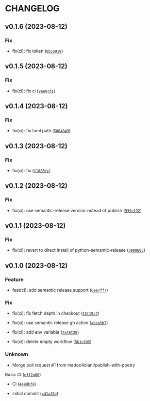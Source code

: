 # CHANGELOG



## v0.1.6 (2023-08-12)

### Fix

* fix(ci): fix token ([`0b5b919`](https://github.com/matteo4diani/poetry-packaging-demo/commit/0b5b91971b953aa15b8680bb07b8ea401e488ea6))


## v0.1.5 (2023-08-12)

### Fix

* fix(ci): fix ci ([`9ae0cd1`](https://github.com/matteo4diani/poetry-packaging-demo/commit/9ae0cd192b235865ae5ba8517abacd58c3ec13cb))


## v0.1.4 (2023-08-12)

### Fix

* fix(ci): fix toml path ([`5004849`](https://github.com/matteo4diani/poetry-packaging-demo/commit/50048492a165a11ebe8db31c34d10b697ded74b1))


## v0.1.3 (2023-08-12)

### Fix

* fix(ci): fix ([`f1080fc`](https://github.com/matteo4diani/poetry-packaging-demo/commit/f1080fca7b7be0cb24b1d679d3266d55c8f8a55a))


## v0.1.2 (2023-08-12)

### Fix

* fix(ci): use semantic-release version instead of publish ([`939e192`](https://github.com/matteo4diani/poetry-packaging-demo/commit/939e1926ca86b64aa08ca7bf658c0f6c66fe6869))


## v0.1.1 (2023-08-12)

### Fix

* fix(ci): revert to direct install of python-semantic-release ([`3908603`](https://github.com/matteo4diani/poetry-packaging-demo/commit/3908603dfb6a235bbbf8b91aebbc56788b2219f6))


## v0.1.0 (2023-08-12)

### Feature

* feat(ci): add semantic release support ([`6e67ff7`](https://github.com/matteo4diani/poetry-packaging-demo/commit/6e67ff706c32cbc0bf4ce03d029d9ad975e5a06e))

### Fix

* fix(ci): fix fetch depth in checkout ([`25f19a7`](https://github.com/matteo4diani/poetry-packaging-demo/commit/25f19a7164f5becf25635c2f393e4c38cc16db96))

* fix(ci): use semantic release gh action ([`abca5b7`](https://github.com/matteo4diani/poetry-packaging-demo/commit/abca5b7478c3d6743d6c0b4af3b4815befab191e))

* fix(ci): add env variable ([`7a48f29`](https://github.com/matteo4diani/poetry-packaging-demo/commit/7a48f29dfeb98ab2a18c0affbb6e7978c4e36c01))

* fix(ci): delete empty workflow ([`5b1c995`](https://github.com/matteo4diani/poetry-packaging-demo/commit/5b1c9953905e937a9d3135ded5c9d23345e1a858))

### Unknown

* Merge pull request #1 from matteo4diani/publish-with-poetry

Basic CI ([`eff2a68`](https://github.com/matteo4diani/poetry-packaging-demo/commit/eff2a68c47682b2da3b361a74ad2455044aa2c95))

* CI ([`449dbf8`](https://github.com/matteo4diani/poetry-packaging-demo/commit/449dbf8bc259ec7293ff4305c7d9042c82aa1928))

* Initial commit ([`c41a28e`](https://github.com/matteo4diani/poetry-packaging-demo/commit/c41a28ecd28f048c3d89e6fae0cd823aba645b9b))
